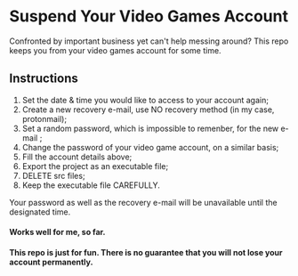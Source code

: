 # Suspend Your Video Games Account
 
Confronted by important business yet can't help messing around? This repo keeps you from your video games account for some time.

## Instructions
1. Set the date & time you would like to access to your account again;
2. Create a new recovery e-mail, use NO recovery method (in my case, protonmail);
3. Set a random password, which is impossible to remenber, for the new e-mail ;
4. Change the password of your video game account, on a similar basis;
5. Fill the account details above;
6. Export the project as an executable file;
7. DELETE src files;
8. Keep the executable file CAREFULLY. 

Your password as well as the recovery e-mail will be unavailable until the designated time.

#### Works well for me, so far.
#### This repo is just for fun. There is no guarantee that you will not lose your account permanently.


